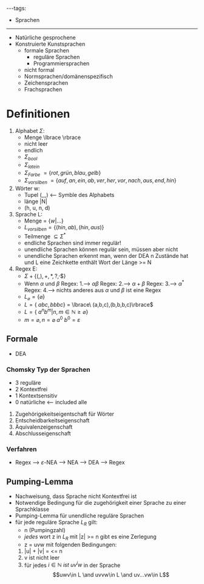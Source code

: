 ---tags:
- Sprachen
---
- Natürliche gesprochene
- Konstruierte Kunstsprachen
	- formale Sprachen
		- reguläre Sprachen
		- Programmiersprachen
	- nicht formal
	- Normsprachen/domänenspezifisch
    - Zeichensprachen
    - Frachsprachen
# Definitionen
1. Alphabet $\Sigma$:
    - Menge \lbrace \rbrace
    - nicht leer
    - endlich
    - $\Sigma_{bool}$
    - $\Sigma_{latein}$
    - $\Sigma_{Farbe}\ =\lbrace rot, grün, blau, gelb\rbrace$
    - $\Sigma_{vorsilben}\ =\lbrace auf, an, ein, ab, ver, her, vor, nach, aus, end, hin\rbrace$
2. Wörter w:
    - Tupel (,,,) <-- Symble des Alphabets
    - länge |N|
    - (h, u, n, d) 
3. Sprache L:
    - Menge = $\lbrace w|... \rbrace$
    - $L_{vorsilben} = \lbrace (hin, ab), (hin, aus)\rbrace$
    - Teilmenge $\subseteq \Sigma^{*}$
    - endliche Sprachen sind immer regulär!
    - unendliche Sprachen können regulär sein, müssen aber nicht
    - unendliche Sprachen erkennt man, wenn der DEA n Zustände hat und L eine Zeichkette enthält Wort der Länge >= N 
4. Regex E:
    - $\Sigma + \lbrace (,),+,*,?,^,\$ \rbrace$
    - Wenn $\alpha$ und $\beta$ Regex:
        1.--> $\alpha\beta$ Regex:
        2.--> $\alpha+\beta$ Regex:
        3.--> $\alpha^{*}$ Regex:
        4.--> nichts anderes aus $\alpha$ und $\beta$ ist eine Regex
    - $L_{\varnothing}=\lbrace\varnothing\rbrace$
    - $L=\lbrace\ abc,bbbc\rbrace$ = \lbrace\ (a,b,c),(b,b,b,c)\rbrace$
    - $L=\lbrace\ a^nb^m|n,m\in \mathbb{N} \geq \varnothing\rbrace$
    - $m=\varnothing,n=\varnothing\ a^0\ b^0=\varepsilon$

## Formale
- DEA
### Chomsky Typ der Sprachen
- 3 reguläre 
- 2 Kontextfrei
- 1 Kontextsensitiv
- 0 natürliche <-- included alle

1. Zugehörigekeitseigentschaft für Wörter
2. Entscheidbarkeitseigenschaft
3. Äquivalenzeigenschaft
4. Abschlusseigenschaft
### Verfahren
- Regex --> $\varepsilon$-NEA --> NEA --> DEA --> Regex
## Pumping-Lemma
- Nachweisung, dass Sprache nicht Kontextfrei ist
- Notwendige Bedingung für die zugehörigkeit einer Sprache zu einer Sprachklasse
- Pumping-Lemma für unendliche reguläre Sprachen
- für jede reguläre Sprache $L_R$ gilt:
    - n (Pumpingzahl)
    - _jedes_ wort z in $L_R$ mit |z| >= n gibt es eine Zerlegung
    - z = uvw mit folgenden Bedingungen:
    1. |u| + |v| = <= n
    2. v ist nicht leer
    3. für jedes $i\in \mathbb{N}\ ist\ uv^{i}w$ in der Sprache
    $$uwv\in L \and
    uvvw\in L \and
    uv...vw\in L$$


